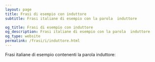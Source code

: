 ```yaml
---
layout: page
title: Frasi di esempio con induttore 
subtitle: Frasi italiane di esempio con la parola  induttore

og_title: Frasi di esempio con induttore 
og_description: Frasi italiane di esempio con la parola  induttore
og_type: website
permalink: /frasi/i/induttore.html
---
```


Frasi italiane di esempio contenenti la parola induttore:


